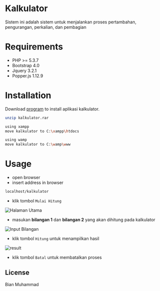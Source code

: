 # Kalkulator
Sistem ini adalah sistem untuk menjalankan proses pertambahan, pengurangan, perkalian, dan pembagian

# Requirements
* PHP >= 5.3.7
* Bootstrap 4.0
* Jquery 3.2.1
* Popper.js 1.12.9

# Installation
Download
[program](https://drive.google.com/drive/folders/1F4dmn0W4b-XWR79SiwI7U6nCFY3Lt59C?usp=sharing) to install aplikasi kalkulator.

```bash
unzip kalkulator.rar

using xampp
move kalkulator to C:\xampp\htdocs

using wamp
move kalkulator to C:\wamp\www
```

# Usage
* open browser
* insert address in browser
```bash
localhost/kalkulator
```
* klik tombol `Mulai Hitung`

![Halaman Utama](https://drive.google.com/file/d/1m7gx0-DvF9Sx9NSsR23oI7j3IIGEwmUv/view?usp=sharing)

* masukan **bilangan 1** dan **bilangan 2** yang akan dihitung pada kalkulator

![Input Bilangan](../master/img/2.png)

* klik tombol `Hitung` untuk menampilkan hasil

![result](../master/img/3.png)

* klik tombol `Batal` untuk membatalkan proses

## License
Bian Muhammad
